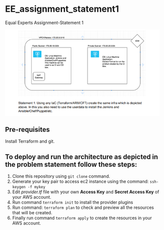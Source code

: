 # EE_assignment_statement1
Equal Experts Assignment-Statement 1

![alt text](https://github.com/siddhant-aga/EE_assignment_statement1/blob/main/image.PNG?raw=true)

## Pre-requisites

Install Terraform and git.

## To deploy and run the architecture as depicted in the problem statement follow these steps:
1. Clone this repository using `git clone` command.
2. Generate your key pair to access ec2 instance using the command: `ssh-keygen -f mykey`
3. Edit *provider.tf* file with your own **Access Key** and **Secret Access Key** of your AWS account.
4. Run command `terraform init` to install the provider plugins
5. Run command: `terraform plan` to check and preview all the resources that will be created.
6. Finally run command `terraform apply` to create the resources in your AWS account.
